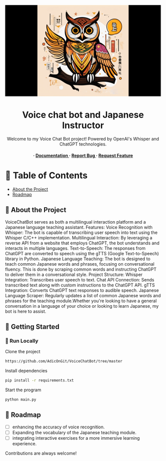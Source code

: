 <div align='center'>
<img src="https://raw.githubusercontent.com/AdicOnGit/VoiceChatBot/master/assests/VoiceChatBot_logo.png" alt="owl image">

<h1>Voice chat bot and Japanese Instructor</h1>
<p>Welcome to my Voice Chat Bot project! Powered by OpenAI's Whisper and ChatGPT technologies.</p>

<h4> <span> · </span> <a href="https://github.com/AdicOnGit/VoiceChatBot/blob/master/README.md"> Documentation </a> <span> · </span> <a href="https://github.com/AdicOnGit/VoiceChatBot/issues"> Report Bug </a> <span> · </span> <a href="https://github.com/AdicOnGit/VoiceChatBot/issues"> Request Feature </a> </h4>

</div>

# :notebook_with_decorative_cover: Table of Contents

- [About the Project](#star2-about-the-project)
- [Roadmap](#compass-roadmap)

## :star2: About the Project

<p>VoiceChatBot serves as both a multilingual interaction platform and a Japanese language teaching assistant. Features: Voice Recognition with Whisper: The bot is capable of transcribing user speech into text using the Whisper C/C++ implementation. Multilingual Interaction: By leveraging a reverse API from a website that employs ChatGPT, the bot understands and interacts in multiple languages. Text-to-Speech: The responses from ChatGPT are converted to speech using the gTTS (Google Text-to-Speech) library in Python. Japanese Language Teaching: The bot is designed to teach common Japanese words and phrases, focusing on conversational fluency. This is done by scraping common words and instructing ChatGPT to deliver them in a conversational style. Project Structure: Whisper Integration: Transcribes user speech to text. Chat API Connection: Sends transcribed text along with custom instructions to the ChatGPT API. gTTS Integration: Converts ChatGPT text responses to audible speech. Japanese Language Scraper: Regularly updates a list of common Japanese words and phrases for the teaching module.Whether you're looking to have a general conversation in a language of your choice or looking to learn Japanese, my bot is here to assist.</p>

## :toolbox: Getting Started

### :running: Run Locally

Clone the project

```bash
https://github.com/AdicOnGit/VoiceChatBot/tree/master
```

Install dependencies

```bash
pip install -r requirements.txt
```

Start the program

```bash
python main.py
```

## :compass: Roadmap

- [ ] enhancing the accuracy of voice recognition.
- [ ] Expanding the vocabulary of the Japanese teaching module.
- [ ] integrating interactive exercises for a more immersive learning experience.

Contributions are always welcome!

